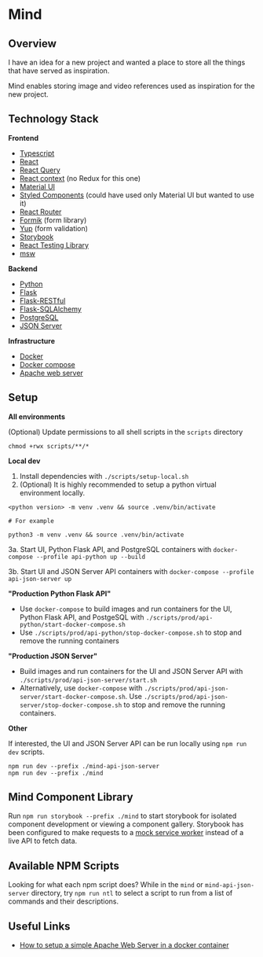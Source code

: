 # Mind

## Overview

I have an idea for a new project and wanted a place to store all the things that have served as inspiration.

Mind enables storing image and video references used as inspiration for the new project.

## Technology Stack

**Frontend**

- [Typescript](https://www.typescriptlang.org/)
- [React](https://reactjs.org/)
- [React Query](https://react-query.tanstack.com/)
- [React context](https://reactjs.org/docs/context.html) (no Redux for this one)
- [Material UI](https://material-ui.com/)
- [Styled Components](https://styled-components.com/) (could have used only Material UI but wanted to use it)
- [React Router](https://reactrouter.com/web/guides/quick-start)
- [Formik](https://formik.org/) (form library)
- [Yup](https://github.com/jquense/yup) (form validation)
- [Storybook](https://storybook.js.org/)
- [React Testing Library](https://testing-library.com/docs/react-testing-library/intro/)
- [msw](https://mswjs.io/)

**Backend**

- [Python](https://www.python.org/)
- [Flask](https://flask.palletsprojects.com/en/2.0.x/)
- [Flask-RESTful](https://flask-restful.readthedocs.io/en/latest/)
- [Flask-SQLAlchemy](https://flask-sqlalchemy.palletsprojects.com/en/2.x/)
- [PostgreSQL](https://www.postgresql.org/)
- [JSON Server](https://github.com/typicode/json-server)

**Infrastructure**

- [Docker](https://docs.docker.com/)
- [Docker compose](https://docs.docker.com/compose/)
- [Apache web server](https://httpd.apache.org/)


## Setup

**All environments**

(Optional) Update permissions to all shell scripts in the `scripts` directory
```shell
chmod +rwx scripts/**/*
```

**Local dev**

1. Install dependencies with `./scripts/setup-local.sh`
2. (Optional) It is highly recommended to setup a python virtual environment locally.
```
<python version> -m venv .venv && source .venv/bin/activate

# For example

python3 -m venv .venv && source .venv/bin/activate
```
3a. Start UI, Python Flask API, and PostgreSQL containers with `docker-compose --profile api-python up --build`

3b. Start UI and JSON Server API containers with `docker-compose --profile api-json-server up`

**"Production Python Flask API"**

* Use `docker-compose` to build images and run containers for the UI, Python Flask API, and PostgeSQL with `./scripts/prod/api-python/start-docker-compose.sh`
* Use `./scripts/prod/api-python/stop-docker-compose.sh` to stop and remove the running containers

**"Production JSON Server"**

* Build images and run containers for the UI and JSON Server API with `./scripts/prod/api-json-server/start.sh`
* Alternatively, use `docker-compose` with `./scripts/prod/api-json-server/start-docker-compose.sh`. Use `./scripts/prod/api-json-server/stop-docker-compose.sh` to stop and remove the running containers.

**Other**

If interested, the UI and JSON Server API can be run locally using `npm run dev` scripts.
```shell
npm run dev --prefix ./mind-api-json-server
npm run dev --prefix ./mind
```

## Mind Component Library

Run `npm run storybook --prefix ./mind` to start storybook for isolated component development or viewing a component gallery. Storybook has been configured to make requests to a [mock service worker](https://mswjs.io/) instead of a live API to fetch data.

## Available NPM Scripts

Looking for what each npm script does? While in the `mind` or `mind-api-json-server` directory, try `npm run ntl` to select a script to run from a list of commands and their descriptions.

## Useful Links

* [How to setup a simple Apache Web Server in a docker container](https://www.tecmint.com/install-apache-web-server-in-a-docker-container/)